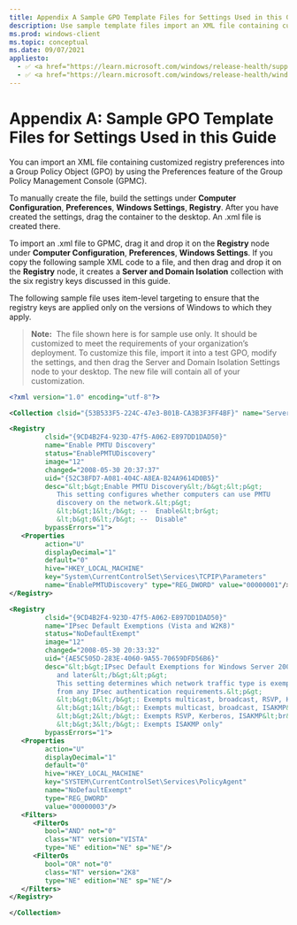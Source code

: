 ```yaml
---
title: Appendix A Sample GPO Template Files for Settings Used in this Guide 
description: Use sample template files import an XML file containing customized registry preferences into a Group Policy Object (GPO).
ms.prod: windows-client
ms.topic: conceptual
ms.date: 09/07/2021
appliesto: 
  - ✅ <a href="https://learn.microsoft.com/windows/release-health/supported-versions-windows-client" target="_blank">Windows 10 and later</a>
  - ✅ <a href="https://learn.microsoft.com/windows/release-health/windows-server-release-info" target="_blank">Windows Server 2016 and later</a>
---
```


# Appendix A: Sample GPO Template Files for Settings Used in this Guide


You can import an XML file containing customized registry preferences into a Group Policy Object (GPO) by using the Preferences feature of the Group Policy Management Console (GPMC).

To manually create the file, build the settings under **Computer Configuration**, **Preferences**, **Windows Settings**, **Registry**. After you have created the settings, drag the container to the desktop. An .xml file is created there.

To import an .xml file to GPMC, drag it and drop it on the **Registry** node under **Computer Configuration**, **Preferences**, **Windows Settings**. If you copy the following sample XML code to a file, and then drag and drop it on the **Registry** node, it creates a **Server and Domain Isolation** collection with the six registry keys discussed in this guide.

The following sample file uses item-level targeting to ensure that the registry keys are applied only on the versions of Windows to which they apply.

>**Note:**  The file shown here is for sample use only. It should be customized to meet the requirements of your organization’s deployment. To customize this file, import it into a test GPO, modify the settings, and then drag the Server and Domain Isolation Settings node to your desktop. The new file will contain all of your customization.

```xml
<?xml version="1.0" encoding="utf-8"?>

<Collection clsid="{53B533F5-224C-47e3-B01B-CA3B3F3FF4BF}" name="Server and Domain Isolation Settings">

<Registry
         clsid="{9CD4B2F4-923D-47f5-A062-E897DD1DAD50}"
         name="Enable PMTU Discovery"
         status="EnablePMTUDiscovery"
         image="12"
         changed="2008-05-30 20:37:37"
         uid="{52C38FD7-A081-404C-A8EA-B24A9614D0B5}"
         desc="&lt;b&gt;Enable PMTU Discovery&lt;/b&gt;&lt;p&gt;
            This setting configures whether computers can use PMTU
            discovery on the network.&lt;p&gt;
            &lt;b&gt;1&lt;/b&gt; --  Enable&lt;br&gt;
            &lt;b&gt;0&lt;/b&gt; --  Disable"
         bypassErrors="1">
   <Properties
         action="U"
         displayDecimal="1"
         default="0"
         hive="HKEY_LOCAL_MACHINE"
         key="System\CurrentControlSet\Services\TCPIP\Parameters"
         name="EnablePMTUDiscovery" type="REG_DWORD" value="00000001"/>
</Registry>

<Registry
         clsid="{9CD4B2F4-923D-47f5-A062-E897DD1DAD50}"
         name="IPsec Default Exemptions (Vista and W2K8)"
         status="NoDefaultExempt"
         image="12"
         changed="2008-05-30 20:33:32"
         uid="{AE5C505D-283E-4060-9A55-70659DFD56B6}"
         desc="&lt;b&gt;IPsec Default Exemptions for Windows Server 2008
            and later&lt;/b&gt;&lt;p&gt;
            This setting determines which network traffic type is exempt
            from any IPsec authentication requirements.&lt;p&gt;
            &lt;b&gt;0&lt;/b&gt;: Exempts multicast, broadcast, RSVP, Kerberos, ISAKMP&lt;br&gt;
            &lt;b&gt;1&lt;/b&gt;: Exempts multicast, broadcast, ISAKMP&lt;br&gt;
            &lt;b&gt;2&lt;/b&gt;: Exempts RSVP, Kerberos, ISAKMP&lt;br&gt;
            &lt;b&gt;3&lt;/b&gt;: Exempts ISAKMP only"
         bypassErrors="1">
   <Properties
         action="U"
         displayDecimal="1"
         default="0"
         hive="HKEY_LOCAL_MACHINE"
         key="SYSTEM\CurrentControlSet\Services\PolicyAgent"
         name="NoDefaultExempt"
         type="REG_DWORD"
         value="00000003"/>
   <Filters>
      <FilterOs
         bool="AND" not="0"
         class="NT" version="VISTA"
         type="NE" edition="NE" sp="NE"/>
      <FilterOs
         bool="OR" not="0"
         class="NT" version="2K8"
         type="NE" edition="NE" sp="NE"/>
   </Filters>
</Registry>

</Collection>
```
